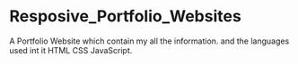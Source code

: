 # Resposive_Portfolio_Websites
A Portfolio Website which contain my all the information. and the languages used int it HTML CSS JavaScript.
